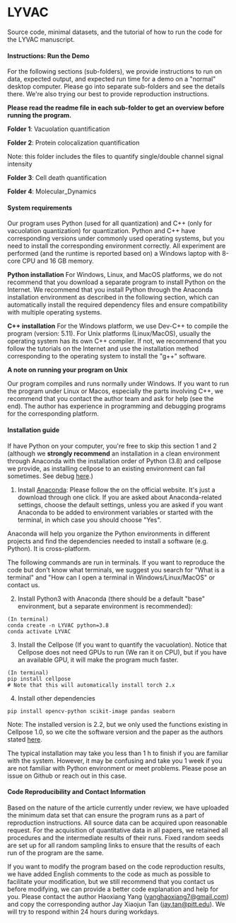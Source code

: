 # LYVAC
Source code, minimal datasets, and the tutorial of how to run the code for the LYVAC manuscript.

#### Instructions: Run the Demo

For the following sections (sub-folders), we provide instructions to run on data, expected output, and expected run time for a demo on a "normal" desktop computer. Please go into separate sub-folders and see the details there. We're also trying our best to provide reproduction instructions.

**Please read the readme file in each sub-folder to get an overview before running the program.**

**Folder 1**: Vacuolation quantification

**Folder 2**: Protein colocalization quantification

Note: this folder includes the files to quantify single/double channel signal intensity

**Folder 3**: Cell death quantification

**Folder 4**: Molecular_Dynamics

#### System requirements

Our program uses Python (used for all quantization) and C++ (only for vacuolation quantization) for quantization. Python and C++ have corresponding versions under commonly used operating systems, but you need to install the corresponding environment correctly. All experiment are performed (and the runtime is reported based on) a Windows laptop with 8-core CPU and 16 GB memory.

**Python installation**
For Windows, Linux, and MacOS platforms, we do not recommend that you download a separate program to install Python on the Internet. We recommend that you install Python through the Anaconda installation environment as described in the following section, which can automatically install the required dependency files and ensure compatibility with multiple operating systems.

**C++ installation**
For the Windows platform, we use Dev-C++ to compile the program (version: 5.11). For Unix platforms (Linux/MacOS), usually the operating system has its own C++ compiler. If not, we recommend that you follow the tutorials on the Internet and use the installation method corresponding to the operating system to install the "g++" software.

**A note on running your program on Unix**

Our program compiles and runs normally under Windows. If you want to run the program under Linux or Macos, especially the parts involving C++, we recommend that you contact the author team and ask for help (see the end). The author has experience in programming and debugging programs for the corresponding platform.

#### Installation guide

If have Python on your computer, you're free to skip this section 1 and 2 (although we **strongly recommend** an installation in a clean environment through Anaconda with the installation order of Python (3.8) and cellpose we provide, as installing cellpose to an existing environment can fail sometimes. See debug [here](https://cellpose.readthedocs.io/en/latest/installation.html#dependencies).)

1. Install [Anaconda](https://www.anaconda.com/download#Downloads): Please follow the on the official website. It's just a download through one click. If you are asked about Anaconda-related settings, choose the default settings, unless you are asked if you want Anaconda to be added to environment variables or started with the terminal, in which case you should choose "Yes".

Anaconda will help you organize the Python environments in different projects and find the dependencies needed to install a software (e.g. Python). It is cross-platform.

The following commands are run in terminals. If you want to reproduce the code but don't know what terminals, we suggest you search for "What is a terminal" and "How can I open a terminal in Windows/Linux/MacOS" or contact us.

2. Install Python3 with Anaconda (there should be a default "base" environment, but a separate environment is recommended):

```
(In terminal)
conda create -n LYVAC python=3.8
conda activate LYVAC
```


3. Install the Cellpose (If you want to quantify the vacuolation). Notice that Cellpose does not need GPUs to run (We ran it on CPU), but if you have an available GPU, it will make the program much faster.

```
(In terminal)
pip install cellpose
# Note that this will automatically install torch 2.x
```

4. Install other dependencies

```
pip install opencv-python scikit-image pandas seaborn
```

Note: The installed version is 2.2, but we only used the functions existing in Cellpose 1.0, so we cite the software version and the paper as the authors stated [here](https://github.com/MouseLand/cellpose#citation).

The typical installation may take you less than 1 h to finish if you are familiar with the system. However, it may be confusing and take you 1 week if you are not familiar with Python environment or meet problems. Please pose an issue on Github or reach out in this case. 

#### Code Reproducibility and Contact Information

Based on the nature of the article currently under review, we have uploaded the minimum data set that can ensure the program runs as a part of reproduction instructions. All source data can be acquired upon reasonable request. For the acquisition of quantitative data in all papers, we retained all procedures and the intermediate results of their runs. Fixed random seeds are set up for all random sampling links to ensure that the results of each run of the program are the same.

If you want to modify the program based on the code reproduction results, we have added English comments to the code as much as possible to facilitate your modification, but we still recommend that you contact us before modifying, we can provide a better code explanation and help for you. Please contact the author Haoxiang Yang (yanghaoxiang7@gmail.com) and copy the corresponding author Jay Xiaojun Tan (jay.tan@pitt.edu). We will try to respond within 24 hours during workdays.
